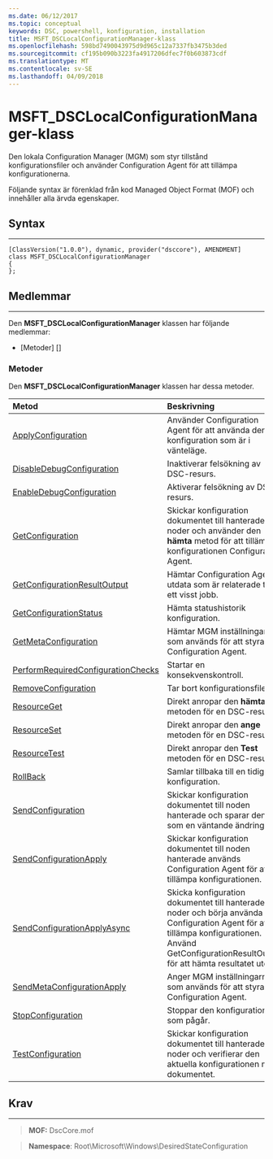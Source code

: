 ```yaml
---
ms.date: 06/12/2017
ms.topic: conceptual
keywords: DSC, powershell, konfiguration, installation
title: MSFT_DSCLocalConfigurationManager-klass
ms.openlocfilehash: 598bd7490043975d9d965c12a7337fb3475b3ded
ms.sourcegitcommit: cf195b090b3223fa4917206dfec7f0b603873cdf
ms.translationtype: MT
ms.contentlocale: sv-SE
ms.lasthandoff: 04/09/2018
---
```

# <a name="msftdsclocalconfigurationmanager-class"></a>MSFT_DSCLocalConfigurationManager-klass

Den lokala Configuration Manager (MGM) som styr tillstånd konfigurationsfiler och använder Configuration Agent för att tillämpa konfigurationerna.

Följande syntax är förenklad från kod Managed Object Format (MOF) och innehåller alla ärvda egenskaper.

## <a name="syntax"></a>Syntax
------

``` syntax
[ClassVersion("1.0.0"), dynamic, provider("dsccore"), AMENDMENT]
class MSFT_DSCLocalConfigurationManager
{
};
```

## <a name="members"></a>Medlemmar
-------

Den **MSFT_DSCLocalConfigurationManager** klassen har följande medlemmar:

-   [Metoder] []

### <a name="methods"></a>Metoder

Den **MSFT_DSCLocalConfigurationManager** klassen har dessa metoder.

|Metod |Beskrivning |
|:--- |:---|
| [ApplyConfiguration](msft-dsclocalconfigurationmanager-applyconfiguration.md)| Använder Configuration Agent för att använda den konfiguration som är i vänteläge.|
| [DisableDebugConfiguration](msft-dsclocalconfigurationmanager-disabledebugconfiguration.md)| Inaktiverar felsökning av DSC-resurs.|
| [EnableDebugConfiguration](msft-dsclocalconfigurationmanager-enabledebugconfiguration.md)| Aktiverar felsökning av DSC-resurs.|
| [GetConfiguration](msft-dsclocalconfigurationmanager-getconfiguration.md)| Skickar konfiguration dokumentet till hanterade noder och använder den **hämta** metod för att tillämpa konfigurationen Configuration Agent.|
| [GetConfigurationResultOutput](msft-dsclocalconfigurationmanager-getconfigurationresultoutput.md)| Hämtar Configuration Agent utdata som är relaterade till ett visst jobb.|
| [GetConfigurationStatus](msft-dsclocalconfigurationmanager-getconfigurationstatus.md)| Hämta statushistorik konfiguration.|
| [GetMetaConfiguration](msft-dsclocalconfigurationmanager-getmetaconfiguration.md)| Hämtar MGM inställningarna som används för att styra Configuration Agent.|
| [PerformRequiredConfigurationChecks](msft-dsclocalconfigurationmanager-performrequiredconfigurationchecks.md)| Startar en konsekvenskontroll.|
| [RemoveConfiguration](msft-dsclocalconfigurationmanager-removeconfiguration.md)| Tar bort konfigurationsfilerna.|
| [ResourceGet](msft-dsclocalconfigurationmanager-resourceget.md)| Direkt anropar den **hämta** metoden för en DSC-resurs.|
| [ResourceSet](msft-dsclocalconfigurationmanager-resourceset.md)| Direkt anropar den **ange** metoden för en DSC-resurs.|
| [ResourceTest](msft-dsclocalconfigurationmanager-resourcetest.md)| Direkt anropar den **Test** metoden för en DSC-resurs.|
| [RollBack](msft-dsclocalconfigurationmanager-rollback.md)| Samlar tillbaka till en tidigare konfiguration.|
| [SendConfiguration](msft-dsclocalconfigurationmanager-sendconfiguration.md)| Skickar konfiguration dokumentet till noden hanterade och sparar den som en väntande ändring.|
| [SendConfigurationApply](msft-dsclocalconfigurationmanager-sendconfigurationapply.md)| Skickar konfiguration dokumentet till noden hanterade används Configuration Agent för att tillämpa konfigurationen.|
| [SendConfigurationApplyAsync](msft-dsclocalconfigurationmanager-sendconfigurationapplyasync.md)| Skicka konfiguration dokumentet till hanterade noder och börja använda Configuration Agent för att tillämpa konfigurationen. Använd GetConfigurationResultOutput för att hämta resultatet utdata.|
| [SendMetaConfigurationApply](msft-dsclocalconfigurationmanager-sendmetaconfigurationapply.md)| Anger MGM inställningarna som används för att styra Configuration Agent.|
| [StopConfiguration](msft-dsclocalconfigurationmanager-stopconfiguration.md)| Stoppar den konfiguration som pågår.|
| [TestConfiguration](msft-dsclocalconfigurationmanager-testconfiguration.md)| Skickar konfiguration dokumentet till hanterade noder och verifierar den aktuella konfigurationen mot dokumentet.|





## <a name="requirements"></a>Krav
------------
>**MOF:** DscCore.mof

>**Namespace**: Root\Microsoft\Windows\DesiredStateConfiguration